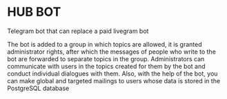 # HUB BOT
Telegram bot that can replace a paid livegram bot

The bot is added to a group in which topics are allowed, it is granted administrator rights, after which the messages of people who write to the bot are forwarded to separate topics in the group. Administrators can communicate with users in the topics created for them by the bot and conduct individual dialogues with them.
Also, with the help of the bot, you can make global and targeted mailings to users whose data is stored in the PostgreSQL database
